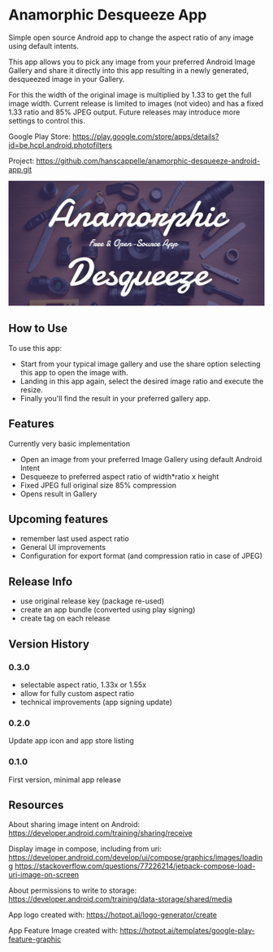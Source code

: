 # Anamorphic Desqueeze App

Simple open source Android app to change the aspect ratio of any image using default intents.

This app allows you to pick any image from your preferred Android Image Gallery and share it directly into this app resulting in a newly generated, desqueezed image in your Gallery.

For this the width of the original image is multiplied by 1.33 to get the full image width. Current release is limited to images (not video) and has a fixed 1.33 ratio and 85% JPEG output. Future releases may introduce more settings to control this.

Google Play Store: https://play.google.com/store/apps/details?id=be.hcpl.android.photofilters

Project: https://github.com/hanscappelle/anamorphic-desqueeze-android-app.git

<img alt="app feature image" src="https://github.com/hanscappelle/anamorphic-desqueeze-android-app/blob/main/screenshots/2znfVZxAjJ9I_1024_500.png"/>

## How to Use

To use this app:

- Start from your typical image gallery and use the share option selecting this app to open the image with.
- Landing in this app again, select the desired image ratio and execute the resize.
- Finally you\'ll find the result in your preferred gallery app.

## Features

Currently very basic implementation

- Open an image from your preferred Image Gallery using default Android Intent
- Desqueeze to preferred aspect ratio of width*ratio x height
- Fixed JPEG full original size 85% compression
- Opens result in Gallery

## Upcoming features

- remember last used aspect ratio
- General UI improvements
- Configuration for export format (and compression ratio in case of JPEG)

## Release Info

- use original release key (package re-used)
- create an app bundle (converted using play signing)
- create tag on each release

## Version History

### 0.3.0

- selectable aspect ratio, 1.33x or 1.55x
- allow for fully custom aspect ratio
- technical improvements (app signing update)

### 0.2.0

Update app icon and app store listing

### 0.1.0

First version, minimal app release

## Resources

About sharing image intent on Android: 
https://developer.android.com/training/sharing/receive

Display image in compose, including from uri:
https://developer.android.com/develop/ui/compose/graphics/images/loading
https://stackoverflow.com/questions/77226214/jetpack-compose-load-uri-image-on-screen

About permissions to write to storage:
https://developer.android.com/training/data-storage/shared/media

App logo created with:
https://hotpot.ai/logo-generator/create

App Feature Image created with:
https://hotpot.ai/templates/google-play-feature-graphic
